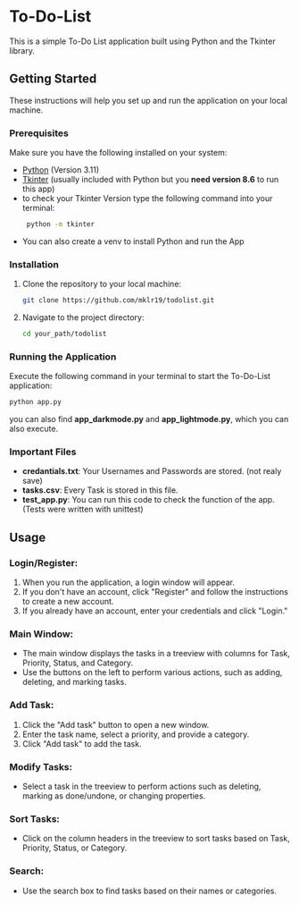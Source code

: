 # To-Do-List

This is a simple To-Do List application built using Python and the Tkinter library.

## Getting Started

These instructions will help you set up and run the application on your local machine.

### Prerequisites

Make sure you have the following installed on your system:

- [Python](https://www.python.org/) (Version 3.11)
- [Tkinter](https://docs.python.org/3.11/library/tkinter.html) (usually included with Python but you **need version 8.6** to run this app)
- to check your Tkinter Version type the following command into your terminal:
   ```bash
    python -m tkinter
    ```
- You can also create a venv to install Python and run the App
### Installation

1. Clone the repository to your local machine:

    ```bash
    git clone https://github.com/mklr19/todolist.git
    ```

2. Navigate to the project directory:

    ```bash
    cd your_path/todolist
    ```

### Running the Application

Execute the following command in your terminal to start the To-Do-List application:

```bash
python app.py
```
you can also find **app_darkmode.py** and **app_lightmode.py**, which you can also execute.

### Important Files
- **credantials.txt**: Your Usernames and Passwords are stored. (not realy save)
- **tasks.csv**: Every Task is stored in this file.
- **test_app.py**: You can run this code to check the function of the app. (Tests were written with unittest)

## Usage

### Login/Register:

1. When you run the application, a login window will appear.
2. If you don't have an account, click "Register" and follow the instructions to create a new account.
3. If you already have an account, enter your credentials and click "Login."

### Main Window:

- The main window displays the tasks in a treeview with columns for Task, Priority, Status, and Category.
- Use the buttons on the left to perform various actions, such as adding, deleting, and marking tasks.

### Add Task:

1. Click the "Add task" button to open a new window.
2. Enter the task name, select a priority, and provide a category.
3. Click "Add task" to add the task.

### Modify Tasks:

- Select a task in the treeview to perform actions such as deleting, marking as done/undone, or changing properties.

### Sort Tasks:

- Click on the column headers in the treeview to sort tasks based on Task, Priority, Status, or Category.

### Search:

- Use the search box to find tasks based on their names or categories.
